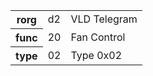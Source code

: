 <table>
    <tr>
      <th>rorg</th>
      <td>d2</td>
      <td>VLD Telegram</td>
    </tr>
    <tr>
      <th>func</th>
      <td>20</td>
      <td>Fan Control</td>
    </tr>
    <tr>
      <th>type</th>
      <td>02</td>
      <td>Type 0x02</td>
    </tr>
  </table>